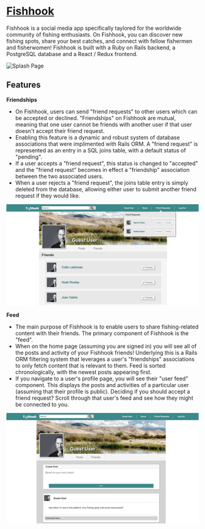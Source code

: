 # [Fishhook](https://fish-hook.herokuapp.com/#/)

Fishhook is a social media app specifically taylored for the worldwide community of fishing enthusiasts. On Fishhook, you can discover new fishing spots, share your best catches, and connect with fellow fishermen and fisherwomen! Fishhook is built with a Ruby on Rails backend, a PostgreSQL database and a React / Redux frontend.

![Splash Page](./screenshots/splash.png)

## Features

   **Friendships**
  - On Fishhook, users can send "friend requests" to other users which can be accepted or declined. "Friendships" on Fishhook are mutual, meaning that one user cannot be friends with another user if that user doesn't accept their friend request. 
  - Enabling this feature is a dynamic and robust system of database associations that were implimented with Rails ORM. A "friend request" is represented as an entry in a SQL joins table, with a default status of "pending". 
  - If a user accepts a "friend request", this status is changed to "accepted" and the "friend request" becomes in effect a "friendship" association between the two associated users. 
  - When a user rejects a "friend request", the joins table entry is simply deleted from the database, allowing either user to submit another friend request if they would like. 
  
![Profile Friends](./screenshots/friends.png)
  
  **Feed**
  - The main purpose of Fishhook is to enable users to share fishing-related content with their friends. The primary component of Fishhook is the "feed". 
  - When on the home page (assuming you are signed in) you will see all of the posts and activity of your Fishhook friends! Underlying this is a Rails ORM filtering system that leverages a user's "friendships" associations to only fetch content that is relevant to them. Feed is sorted chronologically, with the newest posts appearing first.
  - If you navigate to a user's profile page, you will see their "user feed" component. This displays the posts and activities of a particular user (assuming that their profile is public). Deciding if you should accept a friend request? Scroll through that user's feed and see how they might be connected to you. 
  
![User Feed](./screenshots/profile.png)  
